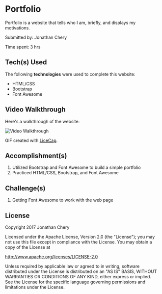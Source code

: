 # Portfolio

Portfolio is a website that tells who I am, briefly, and displays my motivations.

Submitted by: Jonathan Chery

Time spent: 3 hrs

## Tech(s) Used

The following **technologies** were used to complete this website:

* HTML/CSS
* Bootstrap
* Font Awesome

## Video Walkthrough 

Here's a walkthrough of the website:

<img src= 'http://i.imgur.com/IU6cKSo.gif' title='Video Walkthrough' alt='Video Walkthrough' />

GIF created with [LiceCap](http://www.cockos.com/licecap/).

## Accomplishment(s)

1) Utilized Bootstrap and Font Awesome to build a simple portfolio
2) Practiced HTML/CSS, Bootstrap, and Font Awesome

## Challenge(s)

1) Getting Font Awesome to work with the web page

## License

Copyright 2017 Jonathan Chery

Licensed under the Apache License, Version 2.0 (the "License");
you may not use this file except in compliance with the License.
You may obtain a copy of the License at

http://www.apache.org/licenses/LICENSE-2.0

Unless required by applicable law or agreed to in writing, software
distributed under the License is distributed on an "AS IS" BASIS,
WITHOUT WARRANTIES OR CONDITIONS OF ANY KIND, either express or implied.
See the License for the specific language governing permissions and
limitations under the License.
